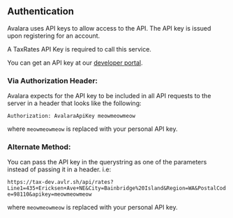 ## Authentication
Avalara uses API keys to allow access to the API. 
The API key is issued upon registering for an account. 

<aside class='notice'> A TaxRates API Key is required to call this service. </aside>

You can get an API key at our [developer portal](http://getrates-dev.avlr.sh/).

### Via Authorization Header:
Avalara expects for the API key to be included in all API requests to the server in a header that looks like the following:

`Authorization: AvalaraApiKey meowmeowmeow`

where `meowmeowmeow` is replaced with your personal API key.

### Alternate Method: 
You can pass the API key in the querystring as one of the parameters instead of 
passing it in a header. i.e:

 `https://tax-dev.avlr.sh/api/rates?Line1=435+Ericksen+Ave+NE&City=Bainbridge%20Island&Region=WA&PostalCode=98110&apikey=meowmeowmeow`

where `meowmeowmeow` is replaced with your personal API key.
